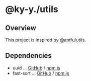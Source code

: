 # @ky-y./utils

## Overview

This project is inspired by [@antfu/utils](https://github.com/antfu/utils).

## Dependencies

- uuid ... [GitHub](https://github.com/uuidjs/uuid) / [npm.js](https://www.npmjs.com/package/uuid)
- fast-sort ... [GitHub](https://github.com/snovakovic/fast-sort) / [npm.js](https://www.npmjs.com/package/fast-sort)
